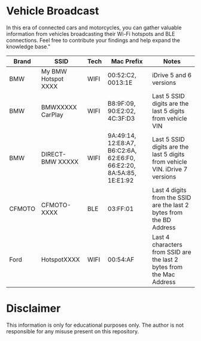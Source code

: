 # Vehicle Broadcast

In this era of connected cars and motorcycles, you can gather valuable information from vehicles broadcasting their Wi-Fi hotspots and BLE connections. Feel free to contribute your findings and help expand the knowledge base."

| Brand | SSID | Tech | Mac Prefix | Notes |
| ----- | ---- | ---- | ---------- | ----- |
| BMW | My BMW Hotspot XXXX | WIFI | 00:52:C2, 0013:1E  | iDrive 5 and 6 versions |
| BMW | BMWXXXXX CarPlay | WIFI | B8:9F:09, 90:E2:02, 4C:3F:D3 | Last 5 SSID digits are the last 5 digits from vehicle VIN |
| BMW | DIRECT-BMW XXXXX | WIFI | 9A:49:14, 12:E8:A7, B6:C2:6A, 62:E6:F0, 66:E2:20, 8A:5A:85, 1E:E1:92 | Last 5 SSID digits are the last 5 digits from vehicle VIN. iDrive 7 versions | 
| CFMOTO | CFMOTO-XXXX | BLE | 03:FF:01 | Last 4 digits from the SSID are the last 2 bytes from the BD Address |
| Ford | HotspotXXXX | WIFI | 00:54:AF | Last 4 characters from SSID are the last 2 bytes from the Mac Address | 

# Disclaimer
This information is only for educational purposes only. The author is not responsible for any misuse present on this repository. 
